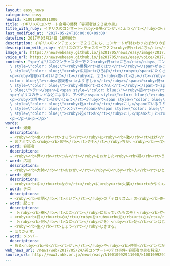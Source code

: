 ```yaml
---
layout: easy_news
categories: easy
newsid: k10010992911000
title: イギリスのコンサート会場の爆発「容疑者は２２歳の男」
title_with_ruby: イギリスのコンサート<ruby>会場<rt>かいじょう</rt></ruby>の<ruby>爆発<rt>ばくはつ</rt></ruby>「<ruby>容疑者<rt>ようぎしゃ</rt></ruby>は２２<ruby>歳<rt>さい</rt></ruby>の<ruby>男<rt>おとこ</rt></ruby>」
last_modified_at: '2017-05-24T16:00:00+09:00'
datetime: 2017年05月24日 16時00分
description: イギリスのマンチェスターで２２日にち、コンサートが終おわったばかりの会場かいじょうの近ちかくで爆発ばくはつがあって、２２人にんが亡なくなりました。
description_with_ruby: イギリスのマンチェスターで２２<ruby>日<rt>にち</rt></ruby>、コンサートが<ruby>終<rt>お</rt></ruby>わったばかりの<ruby>会場<rt>かいじょう</rt></ruby>の<ruby>近<rt>ちか</rt></ruby>くで<ruby>爆発<rt>ばくはつ</rt></ruby>があって、２２<ruby>人<rt>にん</rt></ruby>が<ruby>亡<rt>な</rt></ruby>くなりました。
image_url: https://newswebeasy.github.io/ja201705/news/easy/image/2017/05/24/k10010992911000.jpg
voice_url: https://newswebeasy.github.io/ja201705/news/easy/voice/2017/05/24/k10010992911000.mp3
contents: "<p>イギリスのマンチェスターで２２<ruby>日<rt>にち</rt></ruby>、コンサートが<ruby>終<rt>お</rt></ruby>わったばかりの<ruby>会場<rt>かいじょう</rt></ruby>の<ruby>近<rt>ちか</rt></ruby>くで<span\
  \ style=\"color: blue;\"><ruby>爆発<rt>ばくはつ</rt></ruby></span>があって、２２<ruby>人<rt>にん</rt></ruby>が<ruby>亡<rt>な</rt></ruby>くなりました。この<ruby>中<rt>なか</rt></ruby>には８<ruby>歳<rt>さい</rt></ruby>の<ruby>女<rt>おんな</rt></ruby>の<ruby>子<rt>こ</rt></ruby>もいました。２３<ruby>日<rt>にち</rt></ruby>には、マンチェスターの<span\
  \ style=\"color: blue;\"><ruby>広場<rt>ひろば</rt></ruby></span>にたくさんの<ruby>人<rt>ひと</rt></ruby>が<ruby>集<rt>あつ</rt></ruby>まって、<ruby>亡<rt>な</rt></ruby>くなった<ruby>人<rt>ひと</rt></ruby>のために<ruby>祈<rt>いの</rt></ruby>りました。</p>\n\
  <p><ruby>警察<rt>けいさつ</rt></ruby>は、２２<ruby>歳<rt>さい</rt></ruby>のサルマン・アベディ<span style=\"\
  color: blue;\"><ruby>容疑者<rt>ようぎしゃ</rt></ruby></span>が<ruby>持<rt>も</rt></ruby>っていた<span\
  \ style=\"color: blue;\"><ruby>爆弾<rt>ばくだん</rt></ruby></span>で<span style=\"color:\
  \ blue;\">テロ</span>を<span style=\"color: blue;\"><ruby>起<rt>お</rt></ruby>こし</span>たと<ruby>考<rt>かんが</rt></ruby>えています。</p>\n\
  <p>イギリスのテレビなどによると、アベディ<span style=\"color: blue;\"><ruby>容疑者<rt>ようぎしゃ</rt></ruby></span>はイギリスで<ruby>生<rt>う</rt></ruby>まれて、マンチェスターに<ruby>住<rt>す</rt></ruby>んでいました。<ruby>両親<rt>りょうしん</rt></ruby>は<ruby>北<rt>きた</rt></ruby>アフリカのリビアからイギリスに<ruby>来<rt>き</rt></ruby>ました。</p>\n\
  <p><ruby>世界中<rt>せかいじゅう</rt></ruby>で<span style=\"color: blue;\">テロ</span>を<span\
  \ style=\"color: blue;\"><ruby>起<rt>お</rt></ruby>こし</span>ているＩＳ＝イスラミックステートはインターネットで「ＩＳの<span\
  \ style=\"color: blue;\">メンバー</span>が<span style=\"color: blue;\"><ruby>爆発<rt>ばくはつ</rt></ruby></span>を<span\
  \ style=\"color: blue;\"><ruby>起<rt>お</rt></ruby>こし</span>た」と<ruby>言<rt>い</rt></ruby>っています。</p>\n\
  <p></p>\n<p></p>"
words:
- word: 爆発
  descriptions:
  - <ruby><rb>急</rb><rt>きゅう</rt></ruby>に<ruby><rb>激</rb><rt>はげ</rt></ruby>しく<ruby><rb>破裂</rb><rt>はれつ</rt></ruby>すること。
  - おさえていた<ruby><rb>気持</rb><rt>きも</rt></ruby>ちが、<ruby><rb>一度</rb><rt>いちど</rt></ruby>に<ruby><rb>激</rb><rt>はげ</rt></ruby>しく<ruby><rb>出</rb><rt>で</rt></ruby>ること。
- word: 容疑者
  descriptions:
  - <ruby><rb>罪</rb><rt>つみ</rt></ruby>をおかした<ruby><rb>疑</rb><rt>うたが</rt></ruby>いのある<ruby><rb>人</rb><rt>ひと</rt></ruby>。
- word: 広場
  descriptions:
  - <ruby><rb>大勢</rb><rt>おおぜい</rt></ruby>の<ruby><rb>人</rb><rt>ひと</rt></ruby>が<ruby><rb>集</rb><rt>あつ</rt></ruby>まれる、<ruby><rb>広</rb><rt>ひろ</rt></ruby>い<ruby><rb>場所</rb><rt>ばしょ</rt></ruby>。
- word: 爆弾
  descriptions:
  - <ruby><rb>中</rb><rt>なか</rt></ruby>に<ruby><rb>火薬</rb><rt>かやく</rt></ruby>をつめて、<ruby><rb>投</rb><rt>な</rt></ruby>げたり<ruby><rb>落</rb><rt>お</rt></ruby>としたりして<ruby><rb>爆発</rb><rt>ばくはつ</rt></ruby>させる<ruby><rb>兵器</rb><rt>へいき</rt></ruby>。
- word: テロ
  descriptions:
  - <ruby><rb>英語</rb><rt>えいご</rt></ruby>の「テロリズム」の<ruby><rb>略</rb><rt>りゃく</rt></ruby>。<ruby><rb>政治的</rb><rt>せいじてき</rt></ruby>な<ruby><rb>目的</rb><rt>もくてき</rt></ruby>を<ruby><rb>成</rb><rt>な</rt></ruby>しとげるためには、<ruby><rb>人</rb><rt>ひと</rt></ruby>の<ruby><rb>命</rb><rt>いのち</rt></ruby>をうばうような<ruby><rb>暴力</rb><rt>ぼうりょく</rt></ruby>を<ruby><rb>使</rb><rt>つか</rt></ruby>ってもよいとする<ruby><rb>考</rb><rt>かんが</rt></ruby>え。また、そのような<ruby><rb>考</rb><rt>かんが</rt></ruby>えで<ruby><rb>起</rb><rt>お</rt></ruby>こす<ruby><rb>事件</rb><rt>じけん</rt></ruby>。
- word: 起こす
  descriptions:
  - （<ruby><rb>横</rb><rt>よこ</rt></ruby>になっていたものを）<ruby><rb>立</rb><rt>た</rt></ruby>たせる。
  - <ruby><rb>目</rb><rt>め</rt></ruby>を<ruby><rb>覚</rb><rt>さ</rt></ruby>まさせる。
  - （<ruby><rb>何</rb><rt>なに</rt></ruby>かを）<ruby><rb>始</rb><rt>はじ</rt></ruby>める。
  - <ruby><rb>生</rb><rt>しょう</rt></ruby>じさせる。
  - ほりかえす。
- word: メンバー
  descriptions:
  - ある<ruby><rb>会</rb><rt>かい</rt></ruby>や<ruby><rb>仲間</rb><rt>なかま</rt></ruby>の<ruby><rb>人</rb><rt>ひと</rt></ruby>。<ruby><rb>仲間</rb><rt>なかま</rt></ruby>。<ruby><rb>会員</rb><rt>かいいん</rt></ruby>。
web_news_url: /news/web/2017/05/24/英コンサートのテロ事件-容疑者の男を特定/
source_url: http://www3.nhk.or.jp/news/easy/k10010992911000/k10010992911000.html
...
```

